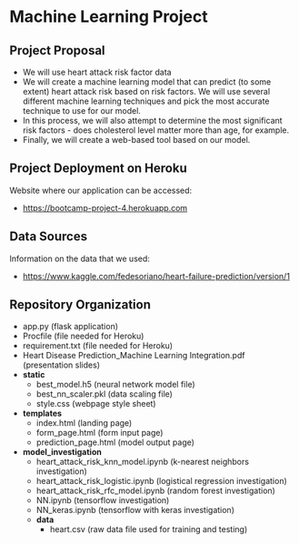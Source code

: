 # Machine Learning Project

## Project Proposal
* We will use heart attack risk factor data
* We will create a machine learning model that can predict (to some extent) heart attack risk based on risk factors. We will use several different machine learning techniques and pick the most accurate technique to use for our model.
* In this process, we will also attempt to determine the most significant risk factors - does cholesterol level matter more than age, for example.
* Finally, we will create a web-based tool based on our model.

## Project Deployment on Heroku
Website where our application can be accessed:
* https://bootcamp-project-4.herokuapp.com

## Data Sources
Information on the data that we used:
* https://www.kaggle.com/fedesoriano/heart-failure-prediction/version/1

## Repository Organization
* app.py (flask application)
* Procfile (file needed for Heroku)
* requirement.txt (file needed for Heroku)
* Heart Disease Prediction_Machine Learning Integration.pdf (presentation slides)
* **static**
	* best_model.h5 (neural network model file)
	* best_nn_scaler.pkl (data scaling file)
	* style.css (webpage style sheet)
* **templates**
	* index.html (landing page)
	* form_page.html (form input page)
	* prediction_page.html (model output page)
* **model_investigation**
	* heart_attack_risk_knn_model.ipynb (k-nearest neighbors investigation)
	* heart_attack_risk_logistic.ipynb (logistical regression investigation)
	* heart_attack_risk_rfc_model.ipynb (random forest investigation)
	* NN.ipynb (tensorflow investigation)
	* NN_keras.ipynb (tensorflow with keras investigation)
	* **data**
		* heart.csv (raw data file used for training and testing)
